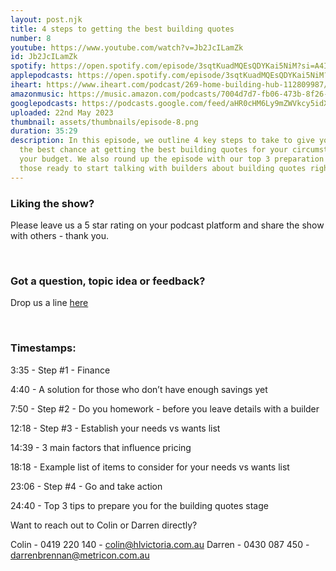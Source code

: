 ```yaml
---
layout: post.njk
title: 4 steps to getting the best building quotes
number: 8
youtube: https://www.youtube.com/watch?v=Jb2JcILamZk
id: Jb2JcILamZk
spotify: https://open.spotify.com/episode/3sqtKuadMQEsQDYKai5NiM?si=A4IyxvkUTVCSA0K9ZBqurA
applepodcasts: https://open.spotify.com/episode/3sqtKuadMQEsQDYKai5NiM?si=A4IyxvkUTVCSA0K9ZBqurA
iheart: https://www.iheart.com/podcast/269-home-building-hub-112809987/
amazonmusic: https://music.amazon.com/podcasts/7004d7d7-fb06-473b-8f26-8ce9992cac11/home-building-hub
googlepodcasts: https://podcasts.google.com/feed/aHR0cHM6Ly9mZWVkcy5idXp6c3Byb3V0LmNvbS8yMTM5MTU1LnJzcw==
uploaded: 22nd May 2023
thumbnail: assets/thumbnails/episode-8.png
duration: 35:29
description: In this episode, we outline 4 key steps to take to give yourself
  the best chance at getting the best building quotes for your circumstances and
  your budget. We also round up the episode with our top 3 preparation tips for
  those ready to start talking with builders about building quotes right now.
---
```

### Liking the show?

Please leave us a 5 star rating on your podcast platform and share the show with others - thank you.

<br>

### Got a question, topic idea or feedback?

Drop us a line <a href="/contact" id="contact-us" target="_blank">here</a>

<br>

### Timestamps:

3:35 - Step #1 - Finance

4:40 - A solution for those who don’t have enough savings yet

7:50 - Step #2 - Do you homework - before you leave details with a builder

12:18 - Step #3 - Establish your needs vs wants list

14:39 - 3 main factors that influence pricing

18:18 - Example list of items to consider for your needs vs wants list

23:06 - Step #4 - Go and take action 

24:40 - Top 3 tips to prepare you for the building quotes stage

Want to reach out to Colin or Darren directly?

Colin - 0419 220 140 - colin@hlvictoria.com.au
Darren - 0430 087 450 - darrenbrennan@metricon.com.au